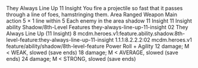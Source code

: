 <ability>
  <name>They Always Line Up</name>
  <cost>11 Insight</cost>
  <flavor>You fire a projectile so fast that it passes through a line of foes, hamstringing them.</flavor>
  <keywords>
    <keyword>Area</keyword>
    <keyword>Ranged</keyword>
    <keyword>Weapon</keyword>
  </keywords>
  <type>Main action</type>
  <distance>5 × 1 line within 5</distance>
  <target>Each enemy in the area</target>
  <metadata>
    <class>shadow</class>
    <cost>11 Insight</cost>
    <cost_amount>11</cost_amount>
    <cost_resource>Insight</cost_resource>
    <feature_type>ability</feature_type>
    <file_dpath>Shadow/8th-Level Features</file_dpath>
    <item_id>they-always-line-up-11-insight</item_id>
    <item_index>02</item_index>
    <item_name>They Always Line Up (11 Insight)</item_name>
    <level>8</level>
    <scc>mcdm.heroes.v1:feature.ability.shadow.8th-level-feature:they-always-line-up-11-insight</scc>
    <scdc>1.1.1:8.2.2.2:02</scdc>
    <source>mcdm.heroes.v1</source>
    <type>feature/ability/shadow/8th-level-feature</type>
  </metadata>
  <effects>
    <effect type="roll">
      <roll>Power Roll + Agility</roll>
      <t1>12 damage; M &lt; WEAK, slowed (save ends)</t1>
      <t2>18 damage; M &lt; AVERAGE, slowed (save ends)</t2>
      <t3>24 damage; M &lt; STRONG, slowed (save ends)</t3>
    </effect>
  </effects>
</ability>
